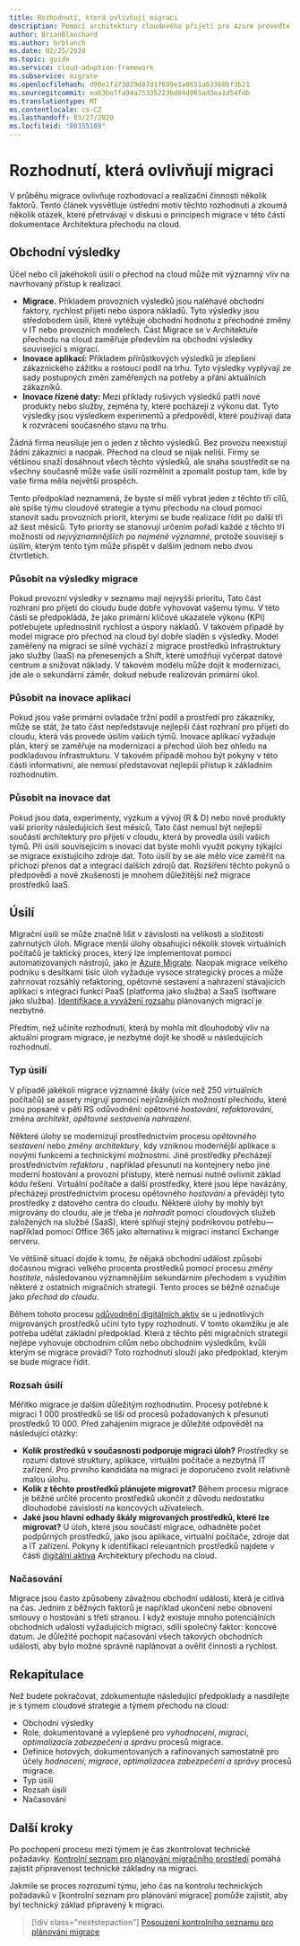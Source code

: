 ```yaml
---
title: Rozhodnutí, která ovlivňují migraci
description: Pomocí architektury cloudového přijetí pro Azure proveďte příslušná rozhodnutí a vyberte aktivity spuštění, které budou podporovat úspěšnou migraci.
author: BrianBlanchard
ms.author: brblanch
ms.date: 02/25/2020
ms.topic: guide
ms.service: cloud-adoption-framework
ms.subservice: migrate
ms.openlocfilehash: d90e1fa73029d87d1f699e1a0651a63368bf3b21
ms.sourcegitcommit: ea63be7fa94a75335223bd84d065ad3ea1d54fdb
ms.translationtype: MT
ms.contentlocale: cs-CZ
ms.lasthandoff: 03/27/2020
ms.locfileid: "80355189"
---
```

<!-- cSpell:ignore migrateable -->

# <a name="decisions-that-affect-migration"></a>Rozhodnutí, která ovlivňují migraci

V průběhu migrace ovlivňuje rozhodovací a realizační činnosti několik faktorů. Tento článek vysvětluje ústřední motiv těchto rozhodnutí a zkoumá několik otázek, které přetrvávají v diskusi o principech migrace v této části dokumentace Architektura přechodu na cloud.

## <a name="business-outcomes"></a>Obchodní výsledky

Účel nebo cíl jakéhokoli úsilí o přechod na cloud může mít významný vliv na navrhovaný přístup k realizaci.

- **Migrace.** Příkladem provozních výsledků jsou naléhavé obchodní faktory, rychlost přijetí nebo úspora nákladů. Tyto výsledky jsou středobodem úsilí, které vytěžuje obchodní hodnotu z přechodné změny v IT nebo provozních modelech. Část Migrace se v Architektuře přechodu na cloud zaměřuje především na obchodní výsledky související s migrací.
- **Inovace aplikací:** Příkladem přírůstkových výsledků je zlepšení zákaznického zážitku a rostoucí podíl na trhu. Tyto výsledky vyplývají ze sady postupných změn zaměřených na potřeby a přání aktuálních zákazníků.
- **Inovace řízené daty:** Mezi příklady rušivých výsledků patří nové produkty nebo služby, zejména ty, které pocházejí z výkonu dat. Tyto výsledky jsou výsledkem experimentů a předpovědí, které používají data k rozvrácení současného stavu na trhu.

Žádná firma neusiluje jen o jeden z těchto výsledků. Bez provozu neexistují žádní zákazníci a naopak. Přechod na cloud se nijak neliší. Firmy se většinou snaží dosáhnout všech těchto výsledků, ale snaha soustředit se na všechny současně může vaše úsilí rozmělnit a zpomalit postup tam, kde by vaše firma měla největší prospěch.

Tento předpoklad neznamená, že byste si měli vybrat jeden z těchto tří cílů, ale spíše týmu cloudové strategie a týmu přechodu na cloud pomoci stanovit sadu provozních priorit, kterými se bude realizace řídit po další tři až šest měsíců. Tyto priority se stanovují určením pořadí každé z těchto tří možností od *nejvýznamnějších* po *nejméně významné*, protože souvisejí s úsilím, kterým tento tým může přispět v dalším jednom nebo dvou čtvrtletích.

### <a name="act-on-migration-outcomes"></a>Působit na výsledky migrace

Pokud provozní výsledky v seznamu mají nejvyšší prioritu, Tato část rozhraní pro přijetí do cloudu bude dobře vyhovovat vašemu týmu. V této části se předpokládá, že jako primární klíčové ukazatele výkonu (KPI) potřebujete upřednostnit rychlost a úspory nákladů. V takovém případě by model migrace pro přechod na cloud byl dobře sladěn s výsledky. Model zaměřený na migraci se silně vychází z migrace prostředků infrastruktury jako služby (IaaS) na přenesených a Shift, které umožňují vyčerpat datové centrum a snižovat náklady. V takovém modelu může dojít k modernizaci, jde ale o sekundární záměr, dokud nebude realizován primární úkol.

### <a name="act-on-application-innovations"></a>Působit na inovace aplikací

Pokud jsou vaše primární ovladače tržní podíl a prostředí pro zákazníky, může se stát, že tato část nepředstavuje nejlepší část rozhraní pro přijetí do cloudu, která vás provede úsilím vašich týmů. Inovace aplikací vyžaduje plán, který se zaměřuje na modernizaci a přechod úloh bez ohledu na podkladovou infrastrukturu. V takovém případě mohou být pokyny v této části informativní, ale nemusí představovat nejlepší přístup k základním rozhodnutím.

### <a name="act-on-data-innovations"></a>Působit na inovace dat

Pokud jsou data, experimenty, výzkum a vývoj (R & D) nebo nové produkty vaší priority následujících šest měsíců, Tato část nemusí být nejlepší součástí architektury pro přijetí v cloudu, která by provedla úsilí vašich týmů. Při úsilí souvisejícím s inovací dat byste mohli využít pokyny týkající se migrace existujícího zdroje dat. Toto úsilí by se ale mělo více zaměřit na příchozí přenos dat a integraci dalších zdrojů dat. Rozšíření těchto pokynů o předpovědi a nové zkušenosti je mnohem důležitější než migrace prostředků IaaS.

## <a name="effort"></a>Úsilí

Migrační úsilí se může značně lišit v závislosti na velikosti a složitosti zahrnutých úloh. Migrace menší úlohy obsahující několik stovek virtuálních počítačů je taktický proces, který lze implementovat pomocí automatizovaných nástrojů, jako je [Azure Migrate](https://docs.microsoft.com/azure/migrate/migrate-overview). Naopak migrace velkého podniku s desítkami tisíc úloh vyžaduje vysoce strategický proces a může zahrnovat rozsáhlý refaktoring, opětovné sestavení a nahrazení stávajících aplikací s integrací funkcí PaaS (platforma jako služba) a SaaS (software jako služba). [Identifikace a vyvážení rozsahu](../../../strategy/balance-the-portfolio.md) plánovaných migrací je nezbytné.

Předtím, než učiníte rozhodnutí, která by mohla mít dlouhodobý vliv na aktuální program migrace, je nezbytné dojít ke shodě u následujících rozhodnutí.

### <a name="effort-type"></a>Typ úsilí

V případě jakékoli migrace významné škály (více než 250 virtuálních počítačů) se assety migrují pomocí nejrůznějších možností přechodu, které jsou popsané v pěti RS odůvodnění: opětovné *hostování*, *refaktorování*, změna *architekt*, *opětovné sestavení*a *nahrazení*.

Některé úlohy se modernizují prostřednictvím procesu *opětovného sestavení* nebo *změny architektury*, kdy vzniknou modernější aplikace s novými funkcemi a technickými možnostmi. Jiné prostředky přecházejí prostřednictvím *refaktoru* , například přesunutí na kontejnery nebo jiné moderní hostování a provozní přístupy, které nemusí nutně ovlivnit základ kódu řešení. Virtuální počítače a další prostředky, které jsou lépe navázány, přecházejí prostřednictvím procesu opětovného *hostování* a převádějí tyto prostředky z datového centra do cloudu. Některé úlohy by mohly být migrovány do cloudu, ale je třeba je *nahradit* pomocí cloudových služeb založených na službě (SaaS), které splňují stejný podnikovou potřebu&mdash;například pomocí Office 365 jako alternativu k migraci instancí Exchange serveru.

Ve většině situací dojde k tomu, že nějaká obchodní událost způsobí dočasnou migraci velkého procenta prostředků pomocí procesu *změny hostitele*, následovanou významnějším sekundárním přechodem s využitím některé z ostatních migračních strategií. Tento proces se běžně označuje jako *přechod do cloudu*.

Během tohoto procesu [odůvodnění digitálních aktiv](../../../digital-estate/calculate.md) se u jednotlivých migrovaných prostředků učiní tyto typy rozhodnutí. V tomto okamžiku je ale potřeba udělat základní předpoklad. Která z těchto pěti migračních strategií nejlépe vyhovuje obchodním cílům nebo obchodním výsledkům, kvůli kterým se migrace provádí? Toto rozhodnutí slouží jako předpoklad, kterým se bude migrace řídit.

### <a name="effort-scale"></a>Rozsah úsilí

Měřítko migrace je dalším důležitým rozhodnutím. Procesy potřebné k migraci 1 000 prostředků se liší od procesů požadovaných k přesunutí prostředků 10 000. Před zahájením migrace je důležité odpovědět na následující otázky:

- **Kolik prostředků v současnosti podporuje migraci úloh?** Prostředky se rozumí datové struktury, aplikace, virtuální počítače a nezbytná IT zařízení. Pro prvního kandidáta na migraci je doporučeno zvolit relativně malou úlohu.
- **Kolik z těchto prostředků plánujete migrovat?** Během procesu migrace je běžné určité procento prostředků ukončit z důvodu nedostatku dlouhodobé závislosti na koncových uživatelech.
- **Jaké jsou hlavní odhady škály migrovaných prostředků, které lze migrovat?** U úloh, které jsou součástí migrace, odhadněte počet podpůrných prostředků, jako jsou aplikace, virtuální počítače, zdroje dat a IT zařízení. Pokyny k identifikaci relevantních prostředků najdete v části [digitální aktiva](../../../digital-estate/index.md) Architektury přechodu na cloud.

### <a name="effort-timing"></a>Načasování

Migrace jsou často způsobeny závažnou obchodní událostí, která je citlivá na čas. Jedním z běžných faktorů je například ukončení nebo obnovení smlouvy o hostování s třetí stranou. I když existuje mnoho potenciálních obchodních událostí vyžadujících migraci, sdílí společný faktor: koncové datum. Je důležité pochopit načasování všech takových obchodních událostí, aby bylo možné správně naplánovat a ověřit činnosti a rychlost.

## <a name="recap"></a>Rekapitulace

Než budete pokračovat, zdokumentujte následující předpoklady a nasdílejte je s týmem cloudové strategie a týmem přechodu na cloud:

- Obchodní výsledky
- Role, dokumentované a vylepšené pro *vyhodnocení*, *migraci*, *optimalizaci*a *zabezpečení a správu* procesů migrace.
- Definice hotových, dokumentovaných a rafinovaných samostatně pro účely *hodnocení*, *migrace*, *optimalizace*a *zabezpečení a správy* procesů migrace.
- Typ úsilí
- Rozsah úsilí
- Načasování

## <a name="next-steps"></a>Další kroky

Po pochopení procesu mezi týmem je čas zkontrolovat technické požadavky. [Kontrolní seznam pro plánování migračního prostředí](./planning-checklist.md) pomáhá zajistit připravenost technické základny na migraci.

Jakmile se proces rozrozumí týmu, jeho čas na kontrolu technických požadavků v [kontrolní seznam pro plánování migrace] pomůže zajistit, aby byl technický základ připravený k migraci.

> [!div class="nextstepaction"]
> [Posouzení kontrolního seznamu pro plánování migrace](./planning-checklist.md)
